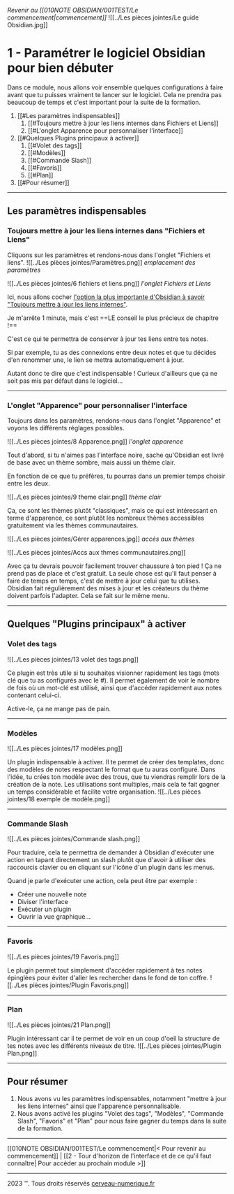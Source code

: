 *Revenir au [[010NOTE OBSIDIAN/001TEST/Le commencement|commencement]]*
![[../Les pièces jointes/Le guide Obsidian.jpg]]
# 1 - Paramétrer le logiciel Obsidian pour bien débuter

Dans ce module, nous allons voir ensemble quelques configurations à faire avant que tu puisses vraiment te lancer sur le logiciel.
Cela ne prendra pas beaucoup de temps et c'est important pour la suite de la formation.

1.  [[#Les paramètres indispensables]]
    1.  [[#Toujours mettre à jour les liens internes dans Fichiers et Liens]]
    2.  [[#L'onglet Apparence pour personnaliser l'interface]]
2.  [[#Quelques Plugins principaux à activer]]
    1.  [[#Volet des tags]]
    2.  [[#Modèles]]
    3.  [[#Commande Slash]]
    4.  [[#Favoris]]
    5.  [[#Plan]]
3.  [[#Pour résumer]]

---

## Les paramètres indispensables
### Toujours mettre à jour les liens internes dans "Fichiers et Liens"
Cliquons sur les paramètres et rendons-nous dans l'onglet "Fichiers et liens".
![[../Les pièces jointes/Paramètres.png]]
*emplacement des paramètres*

![[../Les pièces jointes/6 fichiers et liens.png]]
*l'onglet Fichiers et Liens*

Ici, nous allons cocher <u>l'option la plus importante d'Obsidian à savoir "Toujours mettre à jour les liens internes"</u>.

Je m'arrête 1 minute, mais c'est ==LE conseil le plus précieux de chapitre !==

C'est ce qui te permettra de conserver à jour tes liens entre tes notes.

Si par exemple, tu as des connexions entre deux notes et que tu décides d'en renommer une, le lien se mettra automatiquement à jour.

Autant donc te dire que c'est indispensable !
Curieux d'ailleurs que ça ne soit pas mis par défaut dans le logiciel...

---

### L'onglet "Apparence" pour personnaliser l'interface
Toujours dans les paramètres, rendons-nous dans l'onglet "Apparence" et voyons les différents réglages possibles.

![[../Les pièces jointes/8 Apparence.png]]
*l'onglet apparence*

Tout d'abord, si tu n'aimes pas l'interface noire, sache qu'Obsidian est livré de base avec un thème sombre, mais aussi un thème clair.

En fonction de ce que tu préfères, tu pourras dans un premier temps choisir entre les deux.

![[../Les pièces jointes/9 theme clair.png]]
*thème clair*

Ça, ce sont les thèmes plutôt "classiques", mais ce qui est intéressant en terme d'apparence, ce sont plutôt les nombreux thèmes accessibles gratuitement via les thèmes communautaires.

![[../Les pièces jointes/Gérer apparences.jpg]]
*accès aux thèmes*

![[../Les pièces jointes/Accs aux thmes communautaires.png]]

Avec ça tu devrais pouvoir facilement trouver chaussure à ton pied !
Ça ne prend pas de place et c'est gratuit.
La seule chose est qu'il faut penser à faire de temps en temps, c'est de mettre à jour celui que tu utilises.
Obsidian fait régulièrement des mises à jour et les créateurs du thème doivent parfois l'adapter.
Cela se fait sur le même menu.

---

## Quelques "Plugins principaux" à activer

### Volet des tags
![[../Les pièces jointes/13 volet des tags.png]]

Ce plugin est très utile si tu souhaites visionner rapidement les tags (mots clé que tu as configurés avec le #).
Il permet également de voir le nombre de fois où un mot-clé est utilisé, ainsi que d'accéder rapidement aux notes contenant celui-ci.

Active-le, ça ne mange pas de pain.

---

### Modèles
![[../Les pièces jointes/17 modèles.png]]

Un plugin indispensable à activer.
Il te permet de créer des templates, donc des modèles de notes respectant le format que tu auras configuré.
Dans l'idée, tu crées ton modèle avec des trous, que tu viendras remplir lors de la création de la note.
Les utilisations sont multiples, mais cela te fait gagner un temps considérable et facilite votre organisation.
![[../Les pièces jointes/18 exemple de modèle.png]]

---

### Commande Slash
![[../Les pièces jointes/Commande slash.png]]

Pour traduire, cela te permettra de demander à Obsidian d'exécuter une action en tapant directement un slash plutôt que d'avoir à utiliser des raccourcis clavier ou en cliquant sur l'icône d'un plugin dans les menus.

Quand je parle d'exécuter une action, cela peut être par exemple :
- Créer une nouvelle note
- Diviser l'interface
- Exécuter un plugin
- Ouvrir la vue graphique...

---

### Favoris
![[../Les pièces jointes/19 Favoris.png]]

Le plugin permet tout simplement d'accéder rapidement à tes notes épinglées pour éviter d'aller les rechercher dans le fond de ton coffre.
![[../Les pièces jointes/Plugin Favoris.png]]

---

### Plan
![[../Les pièces jointes/21 Plan.png]]

Plugin intéressant car il te permet de voir en un coup d'oeil la structure de tes notes avec les différents niveaux de titre.
![[../Les pièces jointes/Plugin Plan.png]]

---

## Pour résumer
1. Nous avons vu les paramètres indispensables, notamment "mettre à jour les liens internes" ainsi que l'apparence personnalisable.
2. Nous avons activé les plugins "Volet des tags", "Modèles", "Commande Slash", "Favoris" et "Plan" pour nous faire gagner du temps dans la suite de la formation.

---

[[010NOTE OBSIDIAN/001TEST/Le commencement|< Pour revenir au commencement]] | [[2 - Tour d'horizon de l'interface et de ce qu'il faut connaître| Pour accéder au prochain module >]]

---
2023 ™. Tous droits réservés [cerveau-numerique.fr](https://cerveau-numerique.fr/)
